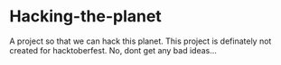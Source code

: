 # Hacking-the-planet
A project so that we can hack this planet.
This project is definately not created for hacktoberfest.
No, dont get any bad ideas...
